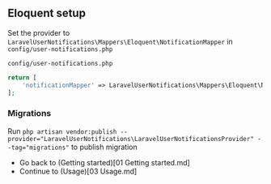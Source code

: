 ## Eloquent setup

Set the provider to `LaravelUserNotifications\Mappers\Eloquent\NotificationMapper` in `config/user-notifications.php`

`config/user-notifications.php`
```php
return [
    'notificationMapper' => LaravelUserNotifications\Mappers\Eloquent\NotificationMapper::class,
];
```

### Migrations

Run `php artisan vendor:publish --provider="LaravelUserNotifications\LaravelUserNotificationsProvider" --tag="migrations"` to publish migration

- Go back to (Getting started)[01 Getting started.md]
- Continue to (Usage)[03 Usage.md]